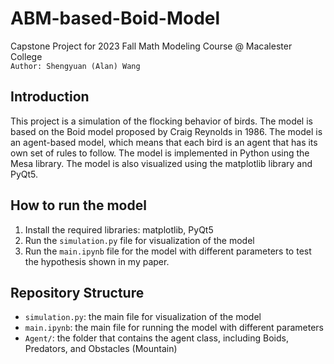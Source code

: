 # ABM-based-Boid-Model
Capstone Project for 2023 Fall Math Modeling Course @ Macalester College  
`Author: Shengyuan (Alan) Wang`

## Introduction
This project is a simulation of the flocking behavior of birds. The model is based on the Boid model proposed by Craig Reynolds in 1986. The model is an agent-based model, which means that each bird is an agent that has its own set of rules to follow. The model is implemented in Python using the Mesa library. The model is also visualized using the matplotlib library and PyQt5.

## How to run the model
1. Install the required libraries: matplotlib, PyQt5
2. Run the `simulation.py` file for visualization of the model
3. Run the `main.ipynb` file for the model with different parameters to test the hypothesis shown in my paper.

## Repository Structure
- `simulation.py`: the main file for visualization of the model
- `main.ipynb`: the main file for running the model with different parameters
- `Agent/`: the folder that contains the agent class, including Boids, Predators, and Obstacles (Mountain)
